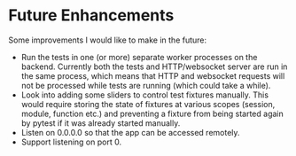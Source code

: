 Future Enhancements
===================

Some improvements I would like to make in the future:

- Run the tests in one (or more) separate worker processes on the backend.
  Currently both the tests and HTTP/websocket server are run in the same process,
  which means that HTTP and websocket requests will not be processed while
  tests are running (which could take a while).
- Look into adding some sliders to control test fixtures manually. This would
  require storing the state of fixtures at various scopes (session, module,
  function etc.) and preventing a fixture from being started again by pytest if
  it was already started manually.
- Listen on 0.0.0.0 so that the app can be accessed remotely.
- Support listening on port 0.

